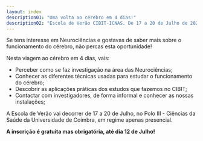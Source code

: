 ```yaml
---
layout: index
description01: "Uma volta ao cérebro em 4 dias!"
description02: "Escola de Verão CIBIT-ICNAS. De 17 a 20 de Julho de 2023"
---
```


Se tens interesse em Neurociências e gostavas de saber mais sobre o funcionamento do cérebro, não percas esta oportunidade!

Nesta viagem ao cérebro em 4 dias, vais:

* Perceber como se faz investigação na área das Neurociências;
* Conhecer as diferentes técnicas usadas para estudar o funcionamento do cérebro;
* Descobrir as aplicações práticas dos estudos que fazemos no CIBIT;
* Contactar com investigadores, de forma informal e conhecer as nossas instalações;

A Escola de Verão vai decorrer de 17 a 20 de Julho, no Polo III - Ciências da Saúde da Universidade de Coimbra, em regime apenas presencial.
 
**A inscrição é gratuita mas obrigatória, até dia 12 de Julho!**
